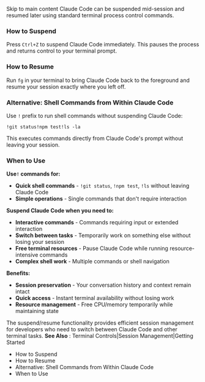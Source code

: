 Skip to main content
Claude Code can be suspended mid-session and resumed later using standard terminal process control commands.
### How to Suspend​
Press `Ctrl+Z` to suspend Claude Code immediately. This pauses the process and returns control to your terminal prompt.
### How to Resume​
Run `fg` in your terminal to bring Claude Code back to the foreground and resume your session exactly where you left off.
### Alternative: Shell Commands from Within Claude Code​
Use `!` prefix to run shell commands without suspending Claude Code:
```
!git status!npm test!ls -la
```

This executes commands directly from Claude Code's prompt without leaving your session.
### When to Use​
**Use`!` commands for:**
  * **Quick shell commands** - `!git status`, `!npm test`, `!ls` without leaving Claude Code
  * **Simple operations** - Single commands that don't require interaction


**Suspend Claude Code when you need to:**
  * **Interactive commands** - Commands requiring input or extended interaction
  * **Switch between tasks** - Temporarily work on something else without losing your session
  * **Free terminal resources** - Pause Claude Code while running resource-intensive commands
  * **Complex shell work** - Multiple commands or shell navigation


**Benefits:**
  * **Session preservation** - Your conversation history and context remain intact
  * **Quick access** - Instant terminal availability without losing work
  * **Resource management** - Free CPU/memory temporarily while maintaining state


The suspend/resume functionality provides efficient session management for developers who need to switch between Claude Code and other terminal tasks.
**See Also** : Terminal Controls|Session Management|Getting Started
  * How to Suspend
  * How to Resume
  * Alternative: Shell Commands from Within Claude Code
  * When to Use


